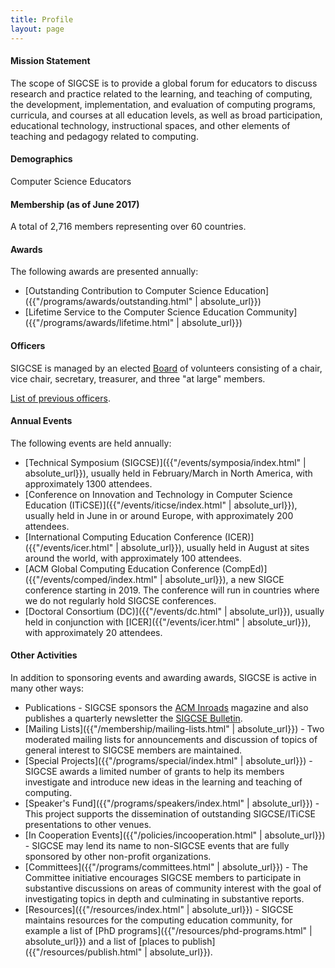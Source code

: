 ```yaml
---
title: Profile
layout: page
---
```


#### Mission Statement

The scope of SIGCSE is to provide a global forum for educators to
discuss research and practice related to the learning, and teaching of
computing, the development, implementation, and evaluation of computing
programs, curricula, and courses at all education levels, as well as
broad participation, educational technology, instructional spaces, and
other elements of teaching and pedagogy related to computing.

#### Demographics

Computer Science Educators

#### Membership (as of June 2017)

A total of 2,716 members representing over 60 countries.

#### Awards

The following awards are presented annually:

-   [Outstanding Contribution to Computer Science Education]({{"/programs/awards/outstanding.html" | absolute_url}})
-   [Lifetime Service to the Computer Science Education Community]({{"/programs/awards/lifetime.html" | absolute_url}})

#### Officers

SIGCSE is managed by an elected [Board](board.html) of volunteers
consisting of a chair, vice chair, secretary, treasurer, and three \"at
large\" members.

[List of previous officers](board-history.html).

#### Annual Events

The following events are held annually:

-   [Technical Symposium (SIGCSE)]({{"/events/symposia/index.html" | absolute_url}}), usually held in February/March in North America, with approximately 1300 attendees.
-   [Conference on Innovation and Technology in Computer Science Education (ITiCSE)]({{"/events/iticse/index.html" | absolute_url}}), usually held in June in or around Europe, with approximately 200 attendees.
-   [International Computing Education Conference (ICER)]({{"/events/icer.html" | absolute_url}}), usually held in August at sites around the world, with approximately 100 attendees. 
-   [ACM Global Computing Education Conference (CompEd)]({{"/events/comped/index.html" | absolute_url}}), a new SIGCE conference starting in 2019. The conference will run in countries where we do not regularly hold SIGCSE conferences.
-   [Doctoral Consortium (DC)]({{"/events/dc.html" | absolute_url}}), usually held in conjunction with [ICER]({{"/events/icer.html" | absolute_url}}), with approximately 20 attendees.

#### Other Activities

In addition to sponsoring events and awarding awards, SIGCSE is active
in many other ways:

-   Publications - SIGCSE sponsors the [ACM
    Inroads](http://inroads.acm.org/) magazine and also publishes a
    quarterly newsletter the [SIGCSE Bulletin](bulletin.html).
-   [Mailing Lists]({{"/membership/mailing-lists.html" | absolute_url}}) - Two moderated
    mailing lists for announcements and discussion of topics of general
    interest to SIGCSE members are maintained.
-   [Special Projects]({{"/programs/special/index.html" | absolute_url}}) - SIGCSE awards a
    limited number of grants to help its members investigate and
    introduce new ideas in the learning and teaching of computing.
-   [Speaker\'s Fund]({{"/programs/speakers/index.html" | absolute_url}}) - This project supports
    the dissemination of outstanding SIGCSE/ITiCSE presentations to
    other venues.
-   [In Cooperation Events]({{"/policies/incooperation.html" | absolute_url}}) -   SIGCSE may lend its name to non-SIGCSE events that are fully sponsored by other non-profit organizations.
-   [Committees]({{"/programs/committees.html" | absolute_url}}) - The Committee initiative
    encourages SIGCSE members to participate in substantive discussions
    on areas of community interest with the goal of investigating topics
    in depth and culminating in substantive reports.
-   [Resources]({{"/resources/index.html" | absolute_url}}) - SIGCSE maintains resources for the computing education community, for example a list of [PhD programs]({{"/resources/phd-programs.html" | absolute_url}}) and a list of [places to publish]({{"/resources/publish.html" | absolute_url}}).
